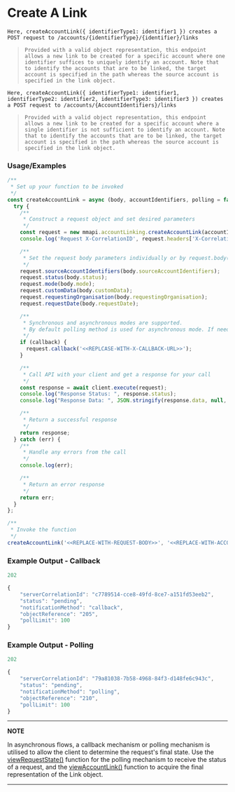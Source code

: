 
# Create A Link

`Here, createAccountLink({ identifierType1: identifier1 }) creates a POST request to /accounts/{identifierType}/{identifier}/links`

> `Provided with a valid object representation, this endpoint allows a new link to be created for a specific account where one identifier suffices to uniquely identify an account. Note that to identify the accounts that are to be linked, the target account is specified in the path whereas the source account is specified in the link object.`

`Here, createAccountLink({ identifierType1: identifier1, identifierType2: identifier2, identifierType3: identifier3 }) creates a POST request to /accounts/{AccountIdentifiers}/links`

> `Provided with a valid object representation, this endpoint allows a new link to be created for a specific account where a single identifier is not sufficient to identify an account. Note that to identify the accounts that are to be linked, the target account is specified in the path whereas the source account is specified in the link object.`

### Usage/Examples

```javascript
/**
 * Set up your function to be invoked
 */
const createAccountLink = async (body, accountIdentifiers, polling = false) => {
  try {
    /**
     * Construct a request object and set desired parameters
     */
    const request = new mmapi.accountLinking.createAccountLink(accountIdentifiers);
    console.log('Request X-CorrelationID', request.headers['X-CorrelationID']);

    /**
     * Set the request body parameters individually or by request.body(body);
     */
    request.sourceAccountIdentifiers(body.sourceAccountIdentifiers);
    request.status(body.status);
    request.mode(body.mode);
    request.customData(body.customData);
    request.requestingOrganisation(body.requestingOrganisation);
    request.requestDate(body.requestDate);

    /**
     * Synchronous and asynchronous modes are supported.
     * By default polling method is used for asynchronous mode. If needed, chose the callback method for asynchronous mode.
     */
    if (callback) {
      request.callback('<<REPLCASE-WITH-X-CALLBACK-URL>>');
    }

    /**
     * Call API with your client and get a response for your call
     */
    const response = await client.execute(request);
    console.log("Response Status: ", response.status);
    console.log("Response Data: ", JSON.stringify(response.data, null, 4));

    /**
     * Return a successful response
     */
    return response;
  } catch (err) {
    /**
     * Handle any errors from the call
     */
    console.log(err);

    /**
     * Return an error response
     */
    return err;
  }
};

/**
 * Invoke the function
 */
createAccountLink('<<REPLACE-WITH-REQUEST-BODY>>', '<<REPLACE-WITH-ACCOUNT-IDENTIFIERS>>');
```

### Example Output - Callback

```javascript
202

{
    "serverCorrelationId": "c7789514-cce8-49fd-8ce7-a151fd53eeb2",
    "status": "pending",
    "notificationMethod": "callback",
    "objectReference": "205",
    "pollLimit": 100
}
```

### Example Output - Polling

```javascript
202

{
    "serverCorrelationId": "79a81038-7b58-4968-84f3-d148fe6c943c",
    "status": "pending",
    "notificationMethod": "polling",
    "objectReference": "210",
    "pollLimit": 100
}
```

---

**NOTE**

In asynchronous flows, a callback mechanism or polling mechanism is utilised to allow the client to determine the request's final state. Use the [viewRequestState()](viewRequestState.Readme.md) function for the polling mechanism to receive the status of a request, and the [viewAccountLink()](viewAccountLink.Readme.md) function to acquire the final representation of the Link object.

---
